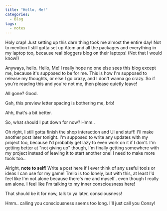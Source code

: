 ```yaml
---
title: "Hello, Me!"
categories:
  - Blog
tags:
  - notes
---
```


Holy crap! Just setting up this darn thing took me almost the entire day! Not to mention I still gotta set up Atom and all the packages and everything in my laptop too, because real bloggers blog on their laptops! (Not that I would know!)

Anyways, hello. Hello, Me! I really hope no one else sees this blog except me, because it's supposed to be for me. This is how I'm supposed to release my thoughts, or else I go crazy, and I don't wanna go crazy. So if you're reading this and you're not me, then please quietly leave!

All gone? Good.

Gah, this preview letter spacing is bothering me, brb!

Ahh, that's a bit better.

So, what should I put down for now? Hmm..

Oh right, I still gotta finish the shop interaction and UI and stuff! I'll make another post later tonight. I'm supposed to write any updates with my project too, because I'd probably get lazy to even work on it if I don't. I'm getting better at "not giving up" though, I'm finally getting somewhere with my project instead of leaving it to start another one! I need to make more tools too..

Alright, __note to self__! Write a post here if I ever think of any useful tools or ideas I can use for my game! Trello is too lonely, but with this, at least I'd feel like I'm not alone because there's me and myself.. even though I really am alone. I feel like I'm talking to my inner consciousness here!

That should be it for now, talk to ya later, consciousness!

Hmm.. calling you consciousness seems too long. I'll just call you Consy!
